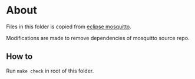 
# About
Files in this folder is copied from [eclipse mosquitto](https://github.com/eclipse/mosquitto).

Modifications are made to remove dependencies of mosquitto source repo.


## How to
Run `make check` in root of this folder.
